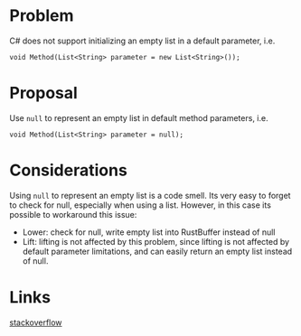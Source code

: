 # Problem

C# does not support initializing an empty list in a default parameter, i.e.
```
void Method(List<String> parameter = new List<String>());
```

# Proposal

Use `null` to represent an empty list in default method parameters, i.e.
```
void Method(List<String> parameter = null);
```

# Considerations

Using `null` to represent an empty list is a code smell. Its very easy to forget
to check for null, especially when using a list. However, in this case its possible
to workaround this issue:
- Lower: check for null, write empty list into RustBuffer instead of null
- Lift: lifting is not affected by this problem, since lifting is not affected by
    default parameter limitations, and can easily return an empty list instead of null.

# Links

[stackoverflow](https://stackoverflow.com/questions/6947470/c-how-to-use-empty-liststring-as-optional-parameter)
